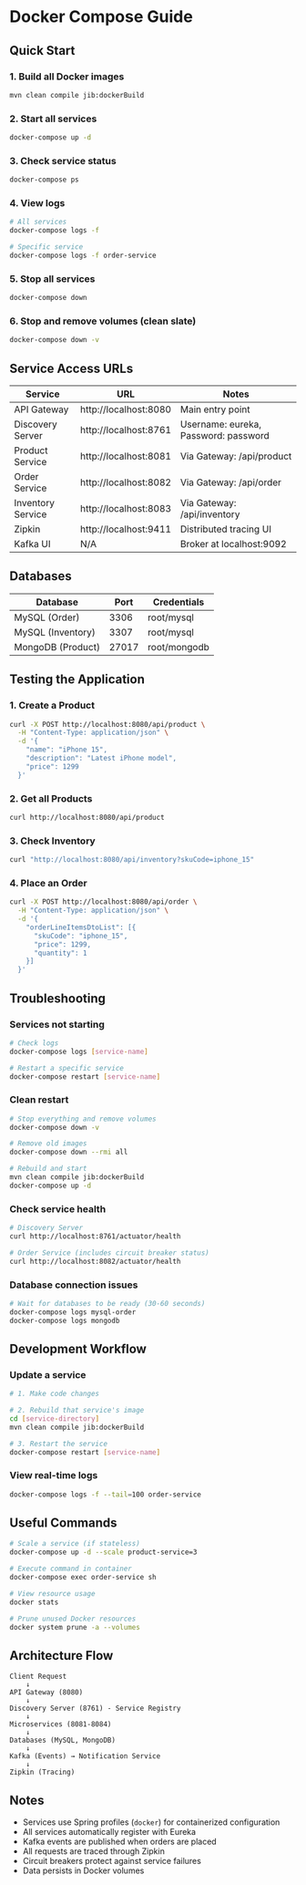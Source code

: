 # Docker Compose Guide

## Quick Start

### 1. Build all Docker images

```bash
mvn clean compile jib:dockerBuild
```

### 2. Start all services

```bash
docker-compose up -d
```

### 3. Check service status

```bash
docker-compose ps
```

### 4. View logs

```bash
# All services
docker-compose logs -f

# Specific service
docker-compose logs -f order-service
```

### 5. Stop all services

```bash
docker-compose down
```

### 6. Stop and remove volumes (clean slate)

```bash
docker-compose down -v
```

## Service Access URLs

| Service           | URL                   | Notes                                |
| ----------------- | --------------------- | ------------------------------------ |
| API Gateway       | http://localhost:8080 | Main entry point                     |
| Discovery Server  | http://localhost:8761 | Username: eureka, Password: password |
| Product Service   | http://localhost:8081 | Via Gateway: /api/product            |
| Order Service     | http://localhost:8082 | Via Gateway: /api/order              |
| Inventory Service | http://localhost:8083 | Via Gateway: /api/inventory          |
| Zipkin            | http://localhost:9411 | Distributed tracing UI               |
| Kafka UI          | N/A                   | Broker at localhost:9092             |

## Databases

| Database          | Port  | Credentials  |
| ----------------- | ----- | ------------ |
| MySQL (Order)     | 3306  | root/mysql   |
| MySQL (Inventory) | 3307  | root/mysql   |
| MongoDB (Product) | 27017 | root/mongodb |

## Testing the Application

### 1. Create a Product

```bash
curl -X POST http://localhost:8080/api/product \
  -H "Content-Type: application/json" \
  -d '{
    "name": "iPhone 15",
    "description": "Latest iPhone model",
    "price": 1299
  }'
```

### 2. Get all Products

```bash
curl http://localhost:8080/api/product
```

### 3. Check Inventory

```bash
curl "http://localhost:8080/api/inventory?skuCode=iphone_15"
```

### 4. Place an Order

```bash
curl -X POST http://localhost:8080/api/order \
  -H "Content-Type: application/json" \
  -d '{
    "orderLineItemsDtoList": [{
      "skuCode": "iphone_15",
      "price": 1299,
      "quantity": 1
    }]
  }'
```

## Troubleshooting

### Services not starting

```bash
# Check logs
docker-compose logs [service-name]

# Restart a specific service
docker-compose restart [service-name]
```

### Clean restart

```bash
# Stop everything and remove volumes
docker-compose down -v

# Remove old images
docker-compose down --rmi all

# Rebuild and start
mvn clean compile jib:dockerBuild
docker-compose up -d
```

### Check service health

```bash
# Discovery Server
curl http://localhost:8761/actuator/health

# Order Service (includes circuit breaker status)
curl http://localhost:8082/actuator/health
```

### Database connection issues

```bash
# Wait for databases to be ready (30-60 seconds)
docker-compose logs mysql-order
docker-compose logs mongodb
```

## Development Workflow

### Update a service

```bash
# 1. Make code changes

# 2. Rebuild that service's image
cd [service-directory]
mvn clean compile jib:dockerBuild

# 3. Restart the service
docker-compose restart [service-name]
```

### View real-time logs

```bash
docker-compose logs -f --tail=100 order-service
```

## Useful Commands

```bash
# Scale a service (if stateless)
docker-compose up -d --scale product-service=3

# Execute command in container
docker-compose exec order-service sh

# View resource usage
docker stats

# Prune unused Docker resources
docker system prune -a --volumes
```

## Architecture Flow

```
Client Request
    ↓
API Gateway (8080)
    ↓
Discovery Server (8761) - Service Registry
    ↓
Microservices (8081-8084)
    ↓
Databases (MySQL, MongoDB)
    ↓
Kafka (Events) → Notification Service
    ↓
Zipkin (Tracing)
```

## Notes

- Services use Spring profiles (`docker`) for containerized configuration
- All services automatically register with Eureka
- Kafka events are published when orders are placed
- All requests are traced through Zipkin
- Circuit breakers protect against service failures
- Data persists in Docker volumes
